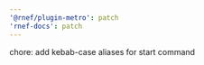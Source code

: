 ```yaml
---
'@rnef/plugin-metro': patch
'rnef-docs': patch
---
```


chore: add kebab-case aliases for start command
